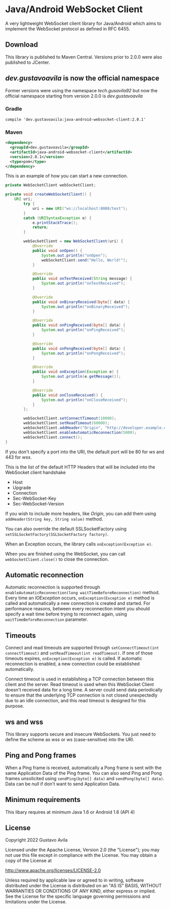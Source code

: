 # Java/Android WebSocket Client
A very lightweight WebSocket client library for Java/Android which aims to implement the WebSocket protocol as defined in RFC 6455.

## Download
This library is published to Maven Central. Versions prior to 2.0.0 were also published to JCenter.

## _dev.gustavoavila_ is now the official namespace
Former versions were using the namespace _tech.gusavila92_ but now the official namespace starting from version 2.0.0 is _dev.gustavoavila_

### Gradle
```
compile 'dev.gustavoavila:java-android-websocket-client:2.0.1'
```
### Maven
```xml
<dependency>
  <groupId>dev.gustavoavila</groupId>
  <artifactId>java-android-websocket-client</artifactId>
  <version>2.0.1</version>
  <type>pom</type>
</dependency>
```

This is an example of how you can start a new connection.
```java
private WebSocketClient webSocketClient;

private void createWebSocketClient() {
	URI uri;
        try {
            uri = new URI("ws://localhost:8080/test");
        }
        catch (URISyntaxException e) {
            e.printStackTrace();
            return;
        }

        webSocketClient = new WebSocketClient(uri) {
            @Override
            public void onOpen() {
                System.out.println("onOpen");
                webSocketClient.send("Hello, World!");
            }

            @Override
            public void onTextReceived(String message) {
                System.out.println("onTextReceived");
            }

            @Override
            public void onBinaryReceived(byte[] data) {
                System.out.println("onBinaryReceived");
            }

            @Override
            public void onPingReceived(byte[] data) {
                System.out.println("onPingReceived");
            }

            @Override
            public void onPongReceived(byte[] data) {
                System.out.println("onPongReceived");
            }

            @Override
            public void onException(Exception e) {
                System.out.println(e.getMessage());
            }

            @Override
            public void onCloseReceived() {
                System.out.println("onCloseReceived");
            }
        };

        webSocketClient.setConnectTimeout(10000);
        webSocketClient.setReadTimeout(60000);
        webSocketClient.addHeader("Origin", "http://developer.example.com");
        webSocketClient.enableAutomaticReconnection(5000);
        webSocketClient.connect();
}
```
If you don't specify a port into the URI, the default port will be 80 for *ws* and 443 for *wss*.

This is the list of the default HTTP Headers that will be included into the WebSocket client handshake
- Host
- Upgrade
- Connection
- Sec-WebSocket-Key
- Sec-WebSocket-Version

If you wish to include more headers, like *Origin*, you can add them using ```addHeader(String key, String value)``` method.

You can also override the default SSLSocketFactory using ```setSSLSocketFactory(SSLSocketFactory factory)```.

When an Exception occurs, the library calls ```onException(Exception e)```.

When you are finished using the WebSocket, you can call ```webSocketClient.close()``` to close the connection.

## Automatic reconnection
Automatic reconnection is supported through ```enableAutomaticReconnection(long waitTimeBeforeReconnection)``` method. Every time an *IOException* occurs, ```onException(Exception e)``` method is called and automatically a new connection is created and started. For performance reasons, between every reconnection intent you should specify a wait time before trying to reconnect again, using ```waitTimeBeforeReconnection``` parameter.

## Timeouts
Connect and read timeouts are supported through ```setConnectTimeout(int connectTimeout)``` and ```setReadTimeout(int readTimeout)```. If one of those timeouts expires, ```onException(Exception e)``` is called. If automatic reconnection is enabled, a new connection could be established automatically.

Connect timeout is used in establishing a TCP connection between this client and the server. Read timeout is used when this WebSocket Client doesn't received data for a long time. A server could send data periodically to ensure that the underlying TCP connection is not closed unexpectedly due to an idle connection, and this read timeout is designed for this purpose.

## ws and wss
This library supports secure and insecure WebSockets. You just need to define the scheme as *wss* or *ws* (case-sensitive) into the URI.

## Ping and Pong frames
When a Ping frame is received, automatically a Pong frame is sent with the same Application Data of the Ping frame. You can also send Ping and Pong frames unsolicited using ```sendPing(byte[] data)``` and ```sendPong(byte[] data)```. Data can be *null* if don't want to send Application Data.

## Minimum requirements
This libary requires at minimum Java 1.6 or Android 1.6 (API 4)

## License

Copyright 2022 Gustavo Avila

Licensed under the Apache License, Version 2.0 (the "License");
you may not use this file except in compliance with the License.
You may obtain a copy of the License at

  http://www.apache.org/licenses/LICENSE-2.0

Unless required by applicable law or agreed to in writing, software
distributed under the License is distributed on an "AS IS" BASIS,
WITHOUT WARRANTIES OR CONDITIONS OF ANY KIND, either express or implied.
See the License for the specific language governing permissions and
limitations under the License.
